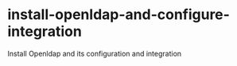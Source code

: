 # install-openldap-and-configure-integration
Install Openldap and its configuration and integration
